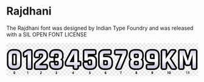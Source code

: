 # Rajdhani
The Rajdhani font was designed by Indian Type Foundry and was released with a SIL OPEN FONT LICENSE

![rajdhani-overview](/rajdhani/rajdhani.png)